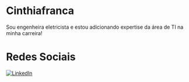 # Cinthiafranca

Sou engenheira eletricista e estou adicionando expertise da área de TI na minha carreira! 

# Redes Sociais

[![LinkedIn](https://img.shields.io/badge/LinkedIn-357?style=for-the-badge&logo=linkedin&logoColor=ffff)](https://www.linkedin.com/in/cinthia-fran%C3%A7a/)
